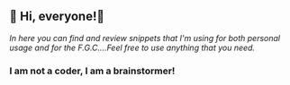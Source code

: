  ## 👋 Hi, everyone!👋 ##
*In here you can find and review snippets that I'm using for both personal usage and for the F.G.C....Feel free to use anything that you need.*



 ### I am not a coder, I am a brainstormer!
